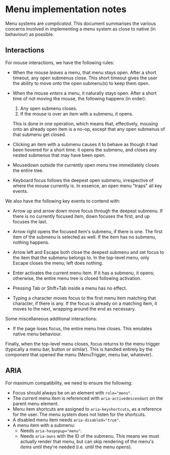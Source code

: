 # Menu implementation notes

Menu systems are *complicated*. This document summarises the various concerns involved in implementing a menu system as close to native (in behaviour) as possible.

## Interactions

For mouse interactions, we have the following rules:

* When the mouse *leaves* a menu, that menu stays open. After a short timeout, any open submenus close. This short timeout gives the user the ability to move onto the open submenu(s) to keep them open.

* When the mouse *enters* a menu, it naturally stays open. After a short time of not moving the mouse, the following happens (in order):

    1. Any open submenu closes.
    2. If the mouse is over an item with a submenu, it opens.

    This is done in one operation, which means that, effectively, mousing onto an already open item is a no-op, except that any open submenus of that submenu get closed.

* Clicking an item with a submenu causes it to behave as though it had been hovered for a short time: it opens the submenu, and closes any nested submenus that may have been open.

* Mousedown outside the currently open menu tree immediately closes the entire tree.

* Keyboard focus follows the deepest open submenu, irrespective of where the mouse currently is. In essence, an open menu "traps" all key events.

We also have the following key events to contend with:

* Arrow up and arrow down move focus through the deepest submenu. If there is no currently focused item, down focuses the first, and up focuses the last.

* Arrow right opens the focused item's submenu, if there is one. The first item of the submenu is selected as well. If the item has no submenu, nothing happens.

* Arrow left and Escape both close the deepest submenu and set focus to the item that the submenu belongs to. In the top-level menu, only Escape closes the menu; left does nothing.

* Enter activates the current menu item. If it has a submenu, it opens; otherwise, the entire menu tree is closed following activation.

* Pressing Tab or Shift+Tab inside a menu has no effect.

* Typing a character moves focus to the first menu item matching that character, if there is any. If the focus is already on a matching item, it moves to the next, wrapping around the end as necessary.

Some miscellaneous additional interactions:

* If the page loses focus, the entire menu tree closes. This emulates native menu behaviour.

Finally, when the top-level menu closes, focus returns to the menu trigger (typically a menu bar, button or similar). This is handled entirely by the component that opened the menu (MenuTrigger, menu bar, whatever).

## ARIA

For maximum compatibility, we need to ensure the following:

* Focus should always be on an element with `role="menu"`.
* The current menu item is referenced with `aria-activedescendant` on the parent menu element.
* Menu item shortcuts are assigned to `aria-keyshortcuts`, as a reference for the user. The menu system does not listen for the shortcuts.
* A disabled menu item needs `aria-disabled="true"`.
* A menu item with a submenu:
  - Needs `aria-haspopup="menu"`.
  - Needs `aria-owns` with the ID of the submenu. This means we must actually render that menu, but can skip rendering of the menu's *items* until they're needed (i.e. until the menu opens). 
